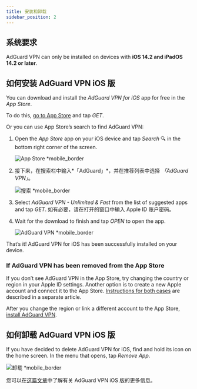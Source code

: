 ```yaml
---
title: 安装和卸载
sidebar_position: 2
---
```


## 系统要求

AdGuard VPN can only be installed on devices with **iOS 14.2 and iPadOS 14.2 or later**.

## 如何安装 AdGuard VPN iOS 版

You can download and install the *AdGuard VPN for iOS* app for free in the *App Store*.

To do this, [go to App Store](https://agrd.io/ios_vpn) and tap *GET*.

Or you can use App Store’s search to find AdGuard VPN:

1. Open the *App Store* app on your iOS device and tap *Search* 🔍 in the bottom right corner of the screen.

    ![App Store *mobile_border](https://cdn.adguardvpn.com/content/kb/vpn/ios/app-store-en.png)

1. 接下来，在搜索栏中输入*「AdGuard」*，并在推荐列表中选择 *「AdGuard VPN」*。

    ![搜索 *mobile_border](https://cdn.adguardvpn.com/content/kb/vpn/ios/search-en.png)

1. Select *AdGuard VPN - Unlimited & Fast* from the list of suggested apps and tap *GET*. 如有必要，请在打开的窗口中输入 Apple ID 账户密码。
1. Wait for the download to finish and tap *OPEN* to open the app.

    ![AdGuard VPN *mobile_border](https://cdn.adguardvpn.com/content/kb/vpn/ios/adguard-vpn-en.png)

That’s it! AdGuard VPN for iOS has been successfully installed on your device.

### If AdGuard VPN has been removed from the App Store

If you don’t see AdGuard VPN in the App Store, try changing the country or region in your Apple ID settings. Another option is to create a new Apple account and connect it to the App Store. [Instructions for both cases](/adguard-vpn-for-ios/solving-problems/app-store) are described in a separate article.

After you change the region or link a different account to the App Store, [install AdGuard VPN](https://apps.apple.com/us/app/adguard-vpn-unlimited-fast/id1525373602).

## 如何卸载 AdGuard VPN iOS 版

If you have decided to delete AdGuard VPN for iOS, find and hold its icon on the home screen. In the menu that opens, tap *Remove App*.

![卸载 *mobile_border](https://cdn.adguardvpn.com/content/kb/vpn/ios/2.2/quick-action-menu.png)

您可以在[这篇文章](adguard-vpn-for-ios/overview)中了解有关 AdGuard VPN iOS 版的更多信息。
